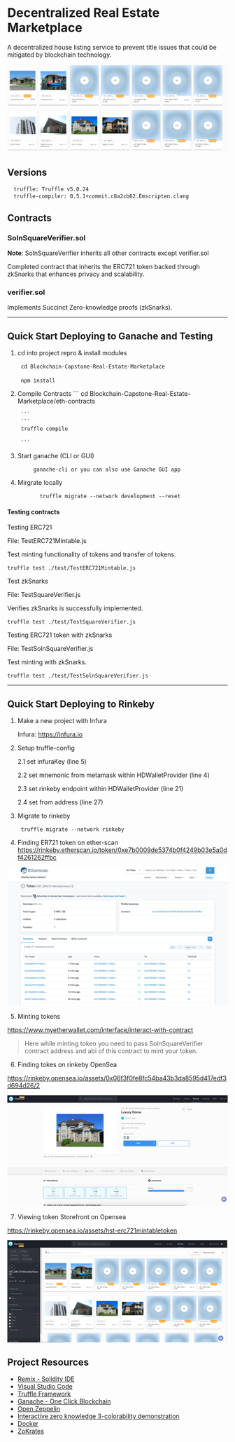 # Decentralized Real Estate Marketplace

A decentralized house listing service to prevent title issues that could be mitigated by blockchain technology.

  ![alt text](images/storefront.png)


## Versions

      truffle: Truffle v5.0.24
      truffle-compiler: 0.5.1+commit.c8a2cb62.Emscripten.clang


## Contracts

### SolnSquareVerifier.sol

<b>Note</b>: SolnSquareVerifier inherits all other contracts except verifier.sol

Completed contract that inherits the ERC721 token backed through zkSnarks that enhances privacy and scalability.

### verifier.sol

Implements Succinct Zero-knowledge proofs (zkSnarks).


---

## Quick Start Deploying to Ganache and Testing

1. cd into project repro & install modules

        cd Blockchain-Capstone-Real-Estate-Marketplace

        npm install

2. Compile Contracts
        ```
        cd Blockchain-Capstone-Real-Estate-Marketplace/eth-contracts

        ```
        ```
        truffle compile

        ```

1. Start ganache (CLI or GUI)

            ganache-cli or you can also use Ganache GUI app

2. Mirgrate locally

              truffle migrate --network development --reset

#### Testing contracts

Testing ERC721

File: TestERC721Mintable.js

Test minting functionality of tokens and transfer of tokens.

    truffle test ./test/TestERC721Mintable.js

Test zkSnarks

File: TestSquareVerifier.js

Verifies zkSnarks is successfully implemented.

    truffle test ./test/TestSquareVerifier.js

Testing ERC721 token with zkSnarks

File: TestSolnSquareVerifier.js

Test minting with zkSnarks.

    truffle test ./test/TestSolnSquareVerifier.js

---

## Quick Start Deploying to Rinkeby

1. Make a new project with Infura

    Infura: https://infura.io

2. Setup truffle-config

    2.1 set infuraKey (line 5)

    2.2 set mnemonic from metamask within HDWalletProvider (line 4)

    2.3 set rinkeby endpoint within HDWalletProvider (line 21)

    2.4 set from address (line 27)

3. Migrate to rinkeby

        truffle migrate --network rinkeby

4. Finding ER721 token on ether-scan
  https://rinkeby.etherscan.io/token/0xe7b0009de5374b0f4249b03e5a0df4261262ffbc


  ![alt text](images/etherscan.png)

5. Minting tokens

  https://www.myetherwallet.com/interface/interact-with-contract
  > Here while minting token you need to pass SolnSquareVerifier contract address and abi of this contract to mint your token.


6. Finding tokes on rinkeby OpenSea

  https://rinkeby.opensea.io/assets/0x06f3f0fe8fc54ba43b3da8595d417edf3d694d26/2

  ![alt text](images/homeSale.png)

7. Viewing token Storefront on Opensea

  https://rinkeby.opensea.io/assets/hst-erc721mintabletoken

  ![alt text](images/opensea.png)



## Project Resources

* [Remix - Solidity IDE](https://remix.ethereum.org/)
* [Visual Studio Code](https://code.visualstudio.com/)
* [Truffle Framework](https://truffleframework.com/)
* [Ganache - One Click Blockchain](https://truffleframework.com/ganache)
* [Open Zeppelin ](https://openzeppelin.org/)
* [Interactive zero knowledge 3-colorability demonstration](http://web.mit.edu/~ezyang/Public/graph/svg.html)
* [Docker](https://docs.docker.com/install/)
* [ZoKrates](https://github.com/Zokrates/ZoKrates)
